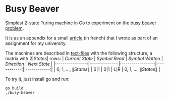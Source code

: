 # Busy Beaver
Simplest 2-state Turing machine in Go to experiment on the [busy beaver problem](https://en.wikipedia.org/wiki/Busy_beaver).

It is as an appendix for a small [article](article.pdf) (in french) that I wrote as part of an assignment for my university.

The machines are described in [text-files](./machines) with the following structure, a matrix with $2|States|$ rows:
| _Current State_ | _Symbol Read_ | _Symbol Written_ | _Direction_ | _Next State_ |
|:---------------:|:-------------:|:----------------:|:-----------:|:------------:|
|        $0,\; 1,\; ...,\; \|States\|$        |       0\|1       |        0\|1       |     L\|R     |      $0, \; 1,\; ...,\; \|States\|$     |


To try it, just install go and run:
```
go build
./busy-beaver
```
